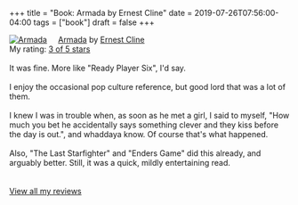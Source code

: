+++
title = "Book: Armada by Ernest Cline"
date = 2019-07-26T07:56:00-04:00
tags = ["book"]
draft = false
+++

<a href="https://www.goodreads.com/book/show/16278318-armada" style="float: left; padding-right: 20px"><img border="0" alt="Armada" src="https://i.gr-assets.com/images/S/compressed.photo.goodreads.com/books/1377284428l/16278318._SX98_.jpg" /></a><a href="https://www.goodreads.com/book/show/16278318-armada">Armada</a> by <a href="https://www.goodreads.com/author/show/31712.Ernest_Cline">Ernest Cline</a><br/>
My rating: <a href="https://www.goodreads.com/review/show/2906266669">3 of 5 stars</a><br /><br />
It was fine. More like "Ready Player Six", I'd say.<br /><br />I enjoy the occasional pop culture reference, but good lord that was a lot of them.<br /><br />I knew I was in trouble when, as soon as he met a girl, I said to myself, "How much you bet he accidentally says something clever and they kiss before the day is out.", and whaddaya know. Of course that's what happened.<br /><br />Also, "The Last Starfighter" and "Enders Game" did this already, and arguably better. Still, it was a quick, mildly entertaining read.<br />
<br/><br/>
<a href="https://www.goodreads.com/review/list/1259384-jack-baty">View all my reviews</a>
